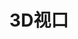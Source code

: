 ﻿---
title: 3D视口
type: docs
weight: 90
url: /zh/net/3d-viewports/
description: 关于Aspose.3D for .NET中3D视口的文章。
---
